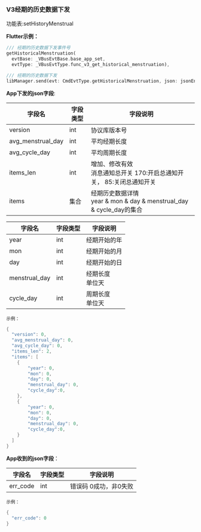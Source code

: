 ### V3经期的历史数据下发


功能表:setHistoryMenstrual

**Flutter示例：**

```dart
/// 经期的历史数据下发事件号
getHistoricalMenstruation(
  evtBase: _VBusEvtBase.base_app_set,
  evtType: _VBusEvtType.func_v3_get_historical_menstruation),

/// 经期的历史数据下发
libManager.send(evt: CmdEvtType.getHistoricalMenstruation, json: jsonEncode(json));
```



**App下发的json字段**:

| 字段名            | 字段类型 | 字段说明                                                     |
| ----------------- | -------- | ------------------------------------------------------------ |
| version           | int      | 协议库版本号                                                 |
| avg_menstrual_day | int      | 平均经期长度                                                 |
| avg_cycle_day     | int      | 平均周期长度                                                 |
| items_len         | int      | 增加、修改有效<br />消息通知总开关  170:开启总通知开关， 85:关闭总通知开关 |
| items             | 集合     | 经期历史数据详情<br />year & mon & day & menstrual_day & cycle_day的集合 |

| 字段名        | 字段类型 | 字段说明              |
| ------------- | -------- | --------------------- |
| year          | int      | 经期开始的年          |
| mon           | int      | 经期开始的月          |
| day           | int      | 经期开始的日          |
| menstrual_day | int      | 经期长度 <br />单位天 |
| cycle_day     | int      | 周期长度 <br />单位天 |

`示例：`

```c
{
  "version": 0,
  "avg_menstrual_day": 0,
  "avg_cycle_day": 0,
  "items_len": 2,
  "items": [
    {
        "year": 0,
        "mon": 0,
        "day": 0,
        "menstrual_day": 0,
        "cycle_day":0,
    },
    {
        "year": 0,
        "mon": 0,
        "day": 0,
        "menstrual_day": 0,
        "cycle_day":0,
    }
  ]
}
```

**App收到的json字段**：

| 字段名   | 字段类型 | 字段说明              |
| -------- | -------- | --------------------- |
| err_code | int      | 错误码 0成功，非0失败 |

`示例：`

```c
{
  "err_code": 0
}
```

